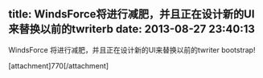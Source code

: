 title: WindsForce将进行减肥，并且正在设计新的UI来替换以前的twriterb
date: 2013-08-27 23:40:13
---

<p>
	WindsForce 将进行减肥，并且正在设计新的UI来替换以前的twriter bootstrap!
</p>
<p>
	[attachment]770[/attachment]
</p>